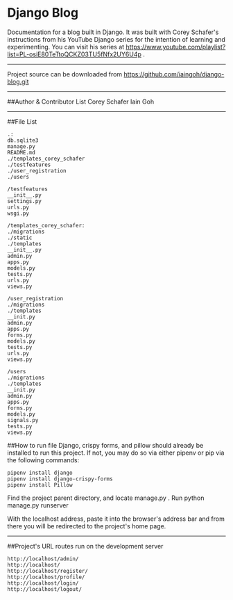 # Django Blog

Documentation for a blog built in Django. It was built with Corey Schafer's instructions from his YouTube Django series for the intention of learning and experimenting. You can visit his series at https://www.youtube.com/playlist?list=PL-osiE80TeTtoQCKZ03TU5fNfx2UY6U4p .

---

Project source can be downloaded from https://github.com/iaingoh/django-blog.git

---

##Author & Contributor List
Corey Schafer
Iain Goh

---

##File List

```
.:
db.sqlite3
manage.py
README.md
./templates_corey_schafer
./testfeatures
./user_registration
./users
```
```
/testfeatures
__init__.py
settings.py
urls.py
wsgi.py
```
```
/templates_corey_schafer:
./migrations
./static
./templates
__init__.py
admin.py
apps.py
models.py
tests.py
urls.py
views.py
```
```
/user_registration
./migrations
./templates
__init.py
admin.py
apps.py
forms.py
models.py
tests.py
urls.py
views.py
```
```
/users
./migrations
./templates
__init.py
admin.py
apps.py
forms.py
models.py
signals.py
tests.py
views.py
```

##How to run file
Django, crispy forms, and pillow should already be installed to run this project. If not, you may do so via either pipenv or pip via the following commands:
```
pipenv install django
pipenv install django-crispy-forms
pipenv install Pillow
```

Find the project parent directory, and locate manage.py .
Run python manage.py runserver

With the localhost address, paste it into the browser's address bar and from there you will be redirected to the project's home page.

---

##Project's URL routes run on the development server

```
http://localhost/admin/
http://localhost/
http://localhost/register/
http://localhost/profile/
http://localhost/login/
http://localhost/logout/
```